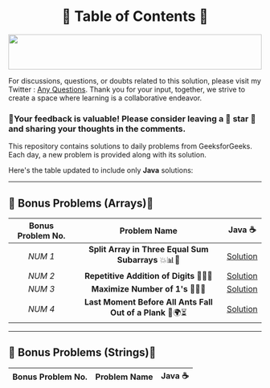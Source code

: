 <h1 align ="center">📜 Table of Contents 📜</h1> 

<!--Line-->

<img src="https://i.imgur.com/dBaSKWF.gif" height="70" width="100%">


For discussions, questions, or doubts related to this solution, please visit my Twitter : [Any Questions](https://x.com/Sangram87661527?s=08 ). Thank you for your input, together, we strive to create a space where learning is a collaborative endeavor.

### 🔮Your feedback is valuable! Please consider leaving a 🌟 star 🌟 and sharing your thoughts in the comments.




This repository contains solutions to daily problems from GeeksforGeeks. Each day, a new problem is provided along with its solution.



Here's the table updated to include only **Java** solutions:

---
<p align ="centre">
  
## **🎉 Bonus Problems (Arrays)🎁**

| **Bonus Problem No.**  | **Problem Name**                                    | **Java** ☕                                                                                                                          |
|:--------:|:---------------------------------------------------:|:---------------------------------------------------------------------------------------------------------------------------------:|
| _NUM 1_    | **Split Array in Three Equal Sum Subarrays** 💥📊🔢 | [Solution](https://github.com/Sangram03/160DaysGFG/blob/main/bonus/bonus01Logic.md) |
| _NUM 2_    | **Repetitive Addition of Digits** 🔢🔄💥 | [Solution](https://github.com/Sangram03/160DaysGFG/blob/main/bonus/bonus02Logic.md) |
| _NUM 3_    | **Maximize Number of 1's** 🔢🔥💡 | [Solution](https://github.com/Sangram03/160DaysGFG/blob/main/bonus/bonus03Logic.md) |
| _NUM 4_    | **Last Moment Before All Ants Fall Out of a Plank** 🐜🌍⏳ | [Solution](https://github.com/Sangram03/160DaysGFG/blob/main/bonus/bonus04Logic.md)

---
## **🎉 Bonus Problems (Strings)🎁**
| **Bonus Problem No.**  | **Problem Name**                                    | **Java** ☕                                                                                                                          |
|:--------:|:---------------------------------------------------:|:---------------------------------------------------------------------------------------------------------------------------------:|

</p>
